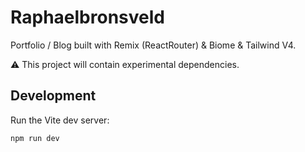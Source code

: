 # Raphaelbronsveld

Portfolio / Blog built with Remix (ReactRouter) & Biome & Tailwind V4.

⚠️ This project will contain experimental dependencies.


## Development

Run the Vite dev server:

```shellscript
npm run dev
```